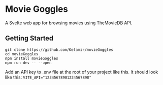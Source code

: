 # Movie Goggles

A Svelte web app for browsing movies using TheMovieDB API.

## Getting Started
	git clone https://github.com/Kelamir/movieGoggles
    cd movieGoggles
    npm install movieGoggles
    npm run dev -- --open

Add an API key to .env file at the root of your project like this. It should look like this:
`VITE_API="12345678901234567890"`